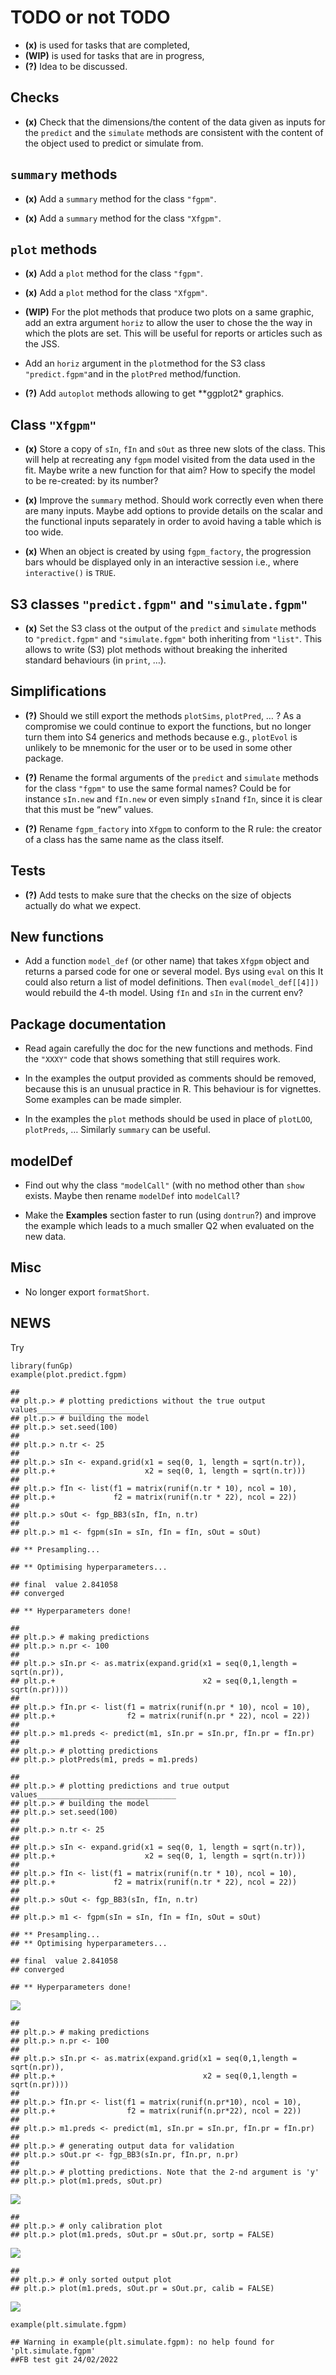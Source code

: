 # TODO or not TODO

-   **(x)** is used for tasks that are completed,
-   **(WIP)** is used for tasks that are in progress,
-   **(?)** Idea to be discussed.

## Checks

-   **(x)** Check that the dimensions/the content of the data given as
    inputs for the `predict` and the `simulate` methods are consistent
    with the content of the object used to predict or simulate from.

## `summary` methods

-   **(x)** Add a `summary` method for the class `"fgpm"`.

-   **(x)** Add a `summary` method for the class `"Xfgpm"`.

## `plot` methods

-   **(x)** Add a `plot` method for the class `"fgpm"`.

-   **(x)** Add a `plot` method for the class `"Xfgpm"`.

-   **(WIP)** For the plot methods that produce two plots on a same
    graphic, add an extra argument `horiz` to allow the user to chose
    the the way in which the plots are set. This will be useful for
    reports or articles such as the JSS.

-   Add an `horiz` argument in the `plot`method for the S3 class
    `"predict.fgpm"`and in the `plotPred` method/function.

-   **(?)** Add `autoplot` methods allowing to get \*\*ggplot2\*
    graphics.

## Class `"Xfgpm"`

-   **(x)** Store a copy of `sIn`, `fIn` and `sOut` as three new slots
    of the class. This will help at recreating any `fgpm` model visited
    from the data used in the fit. Maybe write a new function for that
    aim? How to specify the model to be re-created: by its number?

-   **(x)** Improve the `summary` method. Should work correctly even
    when there are many inputs. Maybe add options to provide details on
    the scalar and the functional inputs separately in order to avoid
    having a table which is too wide.

-   **(x)** When an object is created by using `fgpm_factory`, the
    progression bars whould be displayed only in an interactive session
    i.e., where `interactive()` is `TRUE`.

## S3 classes `"predict.fgpm"` and `"simulate.fgpm"`

-   **(x)** Set the S3 class ot the output of the `predict` and
    `simulate` methods to `"predict.fgpm"` and `"simulate.fgpm"` both
    inheriting from `"list"`. This allows to write (S3) plot methods
    without breaking the inherited standard behaviours (in `print`, …).

## Simplifications

-   **(?)** Should we still export the methods `plotSims`, `plotPred`, …
    ? As a compromise we could continue to export the functions, but no
    longer turn them into S4 generics and methods because e.g.,
    `plotEvol` is unlikely to be mnemonic for the user or to be used in
    some other package.

-   **(?)** Rename the formal arguments of the `predict` and `simulate`
    methods for the class `"fgpm"` to use the same formal names? Could
    be for instance `sIn.new` and `fIn.new` or even simply `sIn`and
    `fIn`, since it is clear that this must be “new” values.

-   **(?)** Rename `fgpm_factory` into `Xfgpm` to conform to the R rule:
    the creator of a class has the same name as the class itself.

## Tests

-   **(?)** Add tests to make sure that the checks on the size of
    objects actually do what we expect.

## New functions

-   Add a function `model_def` (or other name) that takes `Xfgpm` object
    and returns a parsed code for one or several model. Bys using `eval`
    on this It could also return a list of model definitions. Then
    `eval(model_def[[4]])` would rebuild the 4-th model. Using `fIn` and
    `sIn` in the current env?

## Package documentation

-   Read again carefully the doc for the new functions and methods. Find
    the `"XXXY"` code that shows something that still requires work.

-   In the examples the output provided as comments should be removed,
    because this is an unusual practice in R. This behaviour is for
    vignettes. Some examples can be made simpler.

-   In the examples the `plot` methods should be used in place of
    `plotLOO`, `plotPreds`, … Similarly `summary` can be useful.

## modelDef

-   Find out why the class `"modelCall"` (with no method other than
    `show` exists. Maybe then rename `modelDef` into `modelCall`?

-   Make the **Examples** section faster to run (using `dontrun`?) and
    improve the example which leads to a much smaller Q2 when evaluated
    on the new data.

## Misc

-   No longer export `formatShort`.

## NEWS

Try

    library(funGp)
    example(plot.predict.fgpm)

    ## 
    ## plt.p.> # plotting predictions without the true output values_______________________
    ## plt.p.> # building the model
    ## plt.p.> set.seed(100)
    ## 
    ## plt.p.> n.tr <- 25
    ## 
    ## plt.p.> sIn <- expand.grid(x1 = seq(0, 1, length = sqrt(n.tr)),
    ## plt.p.+                    x2 = seq(0, 1, length = sqrt(n.tr)))
    ## 
    ## plt.p.> fIn <- list(f1 = matrix(runif(n.tr * 10), ncol = 10),
    ## plt.p.+             f2 = matrix(runif(n.tr * 22), ncol = 22))
    ## 
    ## plt.p.> sOut <- fgp_BB3(sIn, fIn, n.tr)
    ## 
    ## plt.p.> m1 <- fgpm(sIn = sIn, fIn = fIn, sOut = sOut)

    ## ** Presampling...

    ## ** Optimising hyperparameters...

    ## final  value 2.841058 
    ## converged

    ## ** Hyperparameters done!

    ## 
    ## plt.p.> # making predictions
    ## plt.p.> n.pr <- 100
    ## 
    ## plt.p.> sIn.pr <- as.matrix(expand.grid(x1 = seq(0,1,length = sqrt(n.pr)),
    ## plt.p.+                                 x2 = seq(0,1,length = sqrt(n.pr))))
    ## 
    ## plt.p.> fIn.pr <- list(f1 = matrix(runif(n.pr * 10), ncol = 10),
    ## plt.p.+                f2 = matrix(runif(n.pr * 22), ncol = 22))
    ## 
    ## plt.p.> m1.preds <- predict(m1, sIn.pr = sIn.pr, fIn.pr = fIn.pr)
    ## 
    ## plt.p.> # plotting predictions
    ## plt.p.> plotPreds(m1, preds = m1.preds)

    ## 
    ## plt.p.> # plotting predictions and true output values_______________________________
    ## plt.p.> # building the model
    ## plt.p.> set.seed(100)
    ## 
    ## plt.p.> n.tr <- 25
    ## 
    ## plt.p.> sIn <- expand.grid(x1 = seq(0, 1, length = sqrt(n.tr)),
    ## plt.p.+                    x2 = seq(0, 1, length = sqrt(n.tr)))
    ## 
    ## plt.p.> fIn <- list(f1 = matrix(runif(n.tr * 10), ncol = 10),
    ## plt.p.+             f2 = matrix(runif(n.tr * 22), ncol = 22))
    ## 
    ## plt.p.> sOut <- fgp_BB3(sIn, fIn, n.tr)
    ## 
    ## plt.p.> m1 <- fgpm(sIn = sIn, fIn = fIn, sOut = sOut)

    ## ** Presampling...
    ## ** Optimising hyperparameters...

    ## final  value 2.841058 
    ## converged

    ## ** Hyperparameters done!

![](TODO_files/figure-markdown_strict/unnamed-chunk-1-1.png)

    ## 
    ## plt.p.> # making predictions
    ## plt.p.> n.pr <- 100
    ## 
    ## plt.p.> sIn.pr <- as.matrix(expand.grid(x1 = seq(0,1,length = sqrt(n.pr)),
    ## plt.p.+                                 x2 = seq(0,1,length = sqrt(n.pr))))
    ## 
    ## plt.p.> fIn.pr <- list(f1 = matrix(runif(n.pr*10), ncol = 10),
    ## plt.p.+                f2 = matrix(runif(n.pr*22), ncol = 22))
    ## 
    ## plt.p.> m1.preds <- predict(m1, sIn.pr = sIn.pr, fIn.pr = fIn.pr)
    ## 
    ## plt.p.> # generating output data for validation
    ## plt.p.> sOut.pr <- fgp_BB3(sIn.pr, fIn.pr, n.pr)
    ## 
    ## plt.p.> # plotting predictions. Note that the 2-nd argument is 'y'
    ## plt.p.> plot(m1.preds, sOut.pr)

![](TODO_files/figure-markdown_strict/unnamed-chunk-1-2.png)

    ## 
    ## plt.p.> # only calibration plot
    ## plt.p.> plot(m1.preds, sOut.pr = sOut.pr, sortp = FALSE)

![](TODO_files/figure-markdown_strict/unnamed-chunk-1-3.png)

    ## 
    ## plt.p.> # only sorted output plot
    ## plt.p.> plot(m1.preds, sOut.pr = sOut.pr, calib = FALSE)

![](TODO_files/figure-markdown_strict/unnamed-chunk-1-4.png)

    example(plt.simulate.fgpm)

    ## Warning in example(plt.simulate.fgpm): no help found for 'plt.simulate.fgpm'
    ##FB test git 24/02/2022
